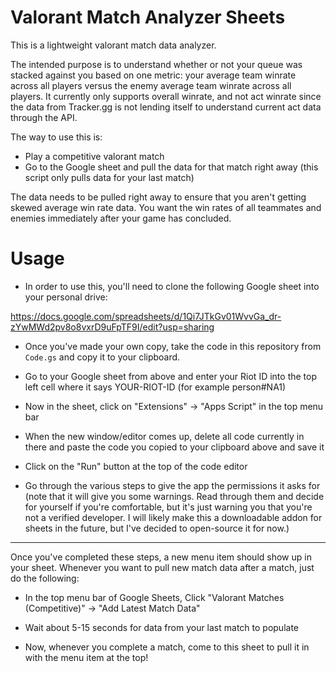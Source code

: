 # Valorant Match Analyzer Sheets

This is a lightweight valorant match data analyzer.

The intended purpose is to understand whether or not your queue was stacked against you based on one metric: your average team winrate across all players versus the enemy average team winrate across all players. It currently only supports overall winrate, and not act winrate since the data from Tracker.gg is not lending itself to understand current act data through the API.

The way to use this is:

- Play a competitive valorant match
- Go to the Google sheet and pull the data for that match right away (this script only pulls data for your last match)

The data needs to be pulled right away to ensure that you aren't getting skewed average win rate data. You want the win rates of all teammates and enemies immediately after your game has concluded.

# Usage

- In order to use this, you'll need to clone the following Google sheet into your personal drive:

https://docs.google.com/spreadsheets/d/1Qi7JTkGv01WvvGa_dr-zYwMWd2pv8o8vxrD9uFpTF9I/edit?usp=sharing

- Once you've made your own copy, take the code in this repository from `Code.gs` and copy it to your clipboard.

- Go to your Google sheet from above and enter your Riot ID into the top left cell where it says YOUR-RIOT-ID (for example person#NA1)

- Now in the sheet, click on "Extensions" -> "Apps Script" in the top menu bar

- When the new window/editor comes up, delete all code currently in there and paste the code you copied to your clipboard above and save it

- Click on the "Run" button at the top of the code editor

- Go through the various steps to give the app the permissions it asks for (note that it will give you some warnings. Read through them and decide for yourself if you're comfortable, but it's just warning you that you're not a verified developer. I will likely make this a downloadable addon for sheets in the future, but I've decided to open-source it for now.)

--- 

Once you've completed these steps, a new menu item should show up in your sheet. Whenever you want to pull new match data after a match, just do the following:

- In the top menu bar of Google Sheets, Click "Valorant Matches (Competitive)" -> "Add Latest Match Data"

- Wait about 5-15 seconds for data from your last match to populate

- Now, whenever you complete a match, come to this sheet to pull it in with the menu item at the top!
